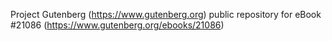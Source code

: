 Project Gutenberg (https://www.gutenberg.org) public repository for eBook #21086 (https://www.gutenberg.org/ebooks/21086)

